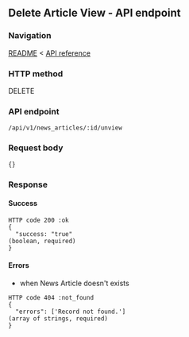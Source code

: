 ## Delete Article View - API endpoint

### Navigation
[README](../../../../README.md)
<
[API reference](../../../api_reference.md)

### HTTP method
DELETE

### API endpoint
`/api/v1/news_articles/:id/unview`

### Request body
```
{}
```

### Response
#### Success
```
HTTP code 200 :ok
{
  "success: "true"                                                              (boolean, required)
}
```

#### Errors
- when News Article doesn't exists
```
HTTP code 404 :not_found
{
  "errors": ['Record not found.']                                               (array of strings, required)
}
```
